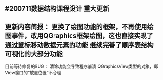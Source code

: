 #200711数据结构课程设计
重大更新
----------------------
更新内容简报：
更换了绘图功能的框架，不再使用绘图事件，改用QGraphics框架绘图，这也直接实现了通过鼠标移动数据元素的功能
继续完善了顺序表结构可视化的大部分功能
----------------------
目前等待修复的BUG：
清除功能会导致程序崩溃
QGraphicsView类型的对象，即View窗口的“放置位置”不合理

